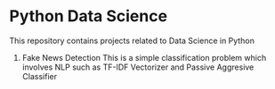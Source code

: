 # Python Data Science

This repository contains projects related to Data Science in Python

1. Fake News Detection
This is a simple classification problem which involves NLP such as TF-IDF Vectorizer and Passive Aggresive Classifier
